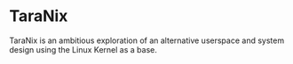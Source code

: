 # TaraNix

TaraNix is an ambitious exploration of an alternative userspace and system design using the Linux Kernel as a base.
